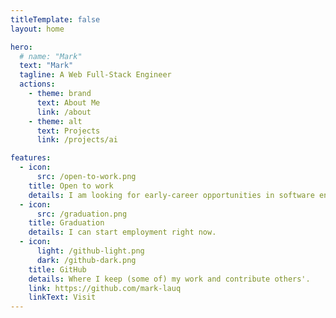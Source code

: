 ```yaml
---
titleTemplate: false
layout: home

hero:
  # name: "Mark"
  text: "Mark"
  tagline: A Web Full-Stack Engineer
  actions:
    - theme: brand
      text: About Me
      link: /about
    - theme: alt
      text: Projects
      link: /projects/ai

features:
  - icon:
      src: /open-to-work.png
    title: Open to work
    details: I am looking for early-career opportunities in software engineering.
  - icon:
      src: /graduation.png
    title: Graduation
    details: I can start employment right now.
  - icon:
      light: /github-light.png
      dark: /github-dark.png
    title: GitHub
    details: Where I keep (some of) my work and contribute others'.
    link: https://github.com/mark-lauq
    linkText: Visit
---
```

